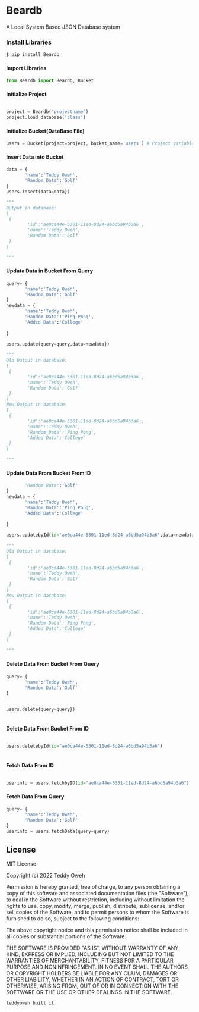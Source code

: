 # Beardb
 A Local System Based JSON Database system 

### Install Libraries
```sh
$ pip install Beardb
```

#### Import Libraries
```py
from Beardb import Beardb, Bucket
```
#### Initialize Project
```py

project = Beardb('projectname')
project.load_database('class') 
```
#### Initialize Bucket(DataBase File)

```py
users = Bucket(project=project, bucket_name='users') # Project variable defined in the initialization 
```

#### Insert Data into Bucket
```py
data = {
       'name':'Teddy Oweh',
       'Random Data':'Golf'
}
users.insert(data=data})

"""
Output in database:
[
 {       
        'id':'ae0ca44e-5301-11ed-8d24-a6bd5a94b3a6',
        'name':'Teddy Oweh',
        'Random Data':'Golf'
 }
]

"""
```

#### Updata Data in Bucket From Query
```py
query= {
       'name':'Teddy Oweh',
       'Random Data':'Golf'
}
newdata = {
       'name':'Teddy Oweh',
       'Random Data':'Ping Pong',
       'Added Data':'College'
       
}

users.update(query=query,data=newdata})

"""
Old Output in database:
[
 {       
        'id':'ae0ca44e-5301-11ed-8d24-a6bd5a94b3a6',
        'name':'Teddy Oweh',
        'Random Data':'Golf'
 }
]
New Output in database:
[
 {       
        'id':'ae0ca44e-5301-11ed-8d24-a6bd5a94b3a6',
        'name':'Teddy Oweh',
        'Random Data':'Ping Pong',
        'Added Data':'College'
 }
]

"""
```

#### Update Data From Bucket From ID
```py
       'Random Data':'Golf'
}
newdata = {
       'name':'Teddy Oweh',
       'Random Data':'Ping Pong',
       'Added Data':'College'
       
}

users.updatebyId(id='ae0ca44e-5301-11ed-8d24-a6bd5a94b3a6',data=newdata})

"""
Old Output in database:
[
 {       
        'id':'ae0ca44e-5301-11ed-8d24-a6bd5a94b3a6',
        'name':'Teddy Oweh',
        'Random Data':'Golf'
 }
]
New Output in database:
[
 {       
        'id':'ae0ca44e-5301-11ed-8d24-a6bd5a94b3a6',
        'name':'Teddy Oweh',
        'Random Data':'Ping Pong',
        'Added Data':'College'
 }
]

"""
```

#### Delete Data From Bucket From Query

```py
query= {
       'name':'Teddy Oweh',
       'Random Data':'Golf'
}
 

users.delete(query=query})
 
```
#### Delete Data From Bucket From ID

```py

users.deletebyId(id="ae0ca44e-5301-11ed-8d24-a6bd5a94b3a6")
 
```

#### Fetch Data From ID
```py

userinfo = users.fetchbyID(id="ae0ca44e-5301-11ed-8d24-a6bd5a94b3a6")

```


#### Fetch Data From Query
```py
query= {
       'name':'Teddy Oweh',
       'Random Data':'Golf'
}
userinfo = users.fetchData(query=query)

```



License
----

MIT License

Copyright (c) 2022 Teddy Oweh

Permission is hereby granted, free of charge, to any person obtaining a copy
of this software and associated documentation files (the "Software"), to deal
in the Software without restriction, including without limitation the rights
to use, copy, modify, merge, publish, distribute, sublicense, and/or sell
copies of the Software, and to permit persons to whom the Software is
furnished to do so, subject to the following conditions:

The above copyright notice and this permission notice shall be included in all
copies or substantial portions of the Software.

THE SOFTWARE IS PROVIDED "AS IS", WITHOUT WARRANTY OF ANY KIND, EXPRESS OR
IMPLIED, INCLUDING BUT NOT LIMITED TO THE WARRANTIES OF MERCHANTABILITY,
FITNESS FOR A PARTICULAR PURPOSE AND NONINFRINGEMENT. IN NO EVENT SHALL THE
AUTHORS OR COPYRIGHT HOLDERS BE LIABLE FOR ANY CLAIM, DAMAGES OR OTHER
LIABILITY, WHETHER IN AN ACTION OF CONTRACT, TORT OR OTHERWISE, ARISING FROM,
OUT OF OR IN CONNECTION WITH THE SOFTWARE OR THE USE OR OTHER DEALINGS IN THE
SOFTWARE.

`teddyoweh built it`
